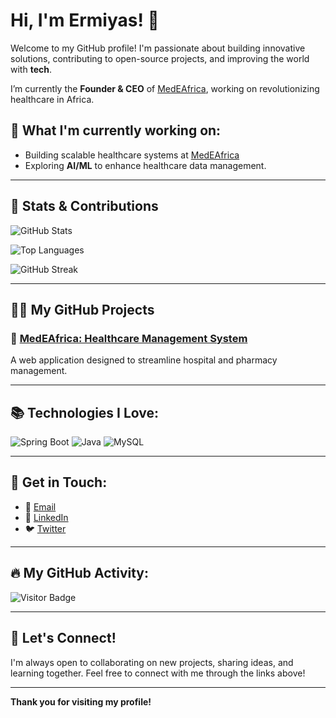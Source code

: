 # Hi, I'm Ermiyas! 👋

Welcome to my GitHub profile! I'm passionate about building innovative solutions, contributing to open-source projects, and improving the world with **tech**. 

I’m currently the **Founder & CEO** of [MedEAfrica](https://www.medeafrica.org), working on revolutionizing healthcare in Africa.

## 🌱 What I'm currently working on:
- Building scalable healthcare systems at [MedEAfrica](https://www.medeafrica.org)
- Exploring **AI/ML** to enhance healthcare data management.

---

## 🚀 Stats & Contributions

![GitHub Stats](https://github-readme-stats.vercel.app/api?username=Erm1&show_icons=true&count_private=true&hide=prs)

![Top Languages](https://github-readme-stats.vercel.app/api/top-langs/?username=Erm1&layout=compact)

![GitHub Streak](https://github-readme-streak-stats.herokuapp.com/?user=Erm1)

---

## 🧑‍💻 My GitHub Projects

### 🏥 [MedEAfrica: Healthcare Management System](https://www.medeafrica.org)
A web application designed to streamline hospital and pharmacy management.

---

## 📚 Technologies I Love:

![Spring Boot](https://img.shields.io/badge/Spring%20Boot-6DB33F?style=flat-square&logo=springboot&logoColor=white)
![Java](https://img.shields.io/badge/Java-007396?style=flat-square&logo=java&logoColor=white)
![MySQL](https://img.shields.io/badge/MySQL-4479A1?style=flat-square&logo=mysql&logoColor=white)

---

## 💬 Get in Touch:

- 📧 [Email](mailto:eliyeh@u.rochester.edu)
- 💼 [LinkedIn](https://www.linkedin.com/in/ermiliyeh/)
- 🐦 [Twitter](https://twitter.com/ermiyasliyeh)

---

## 🔥 My GitHub Activity:

![Visitor Badge](https://visitor-badge.laobi.icu/badge?page_id=Erm1.Erm1)

---

## 🎯 Let's Connect!
I'm always open to collaborating on new projects, sharing ideas, and learning together. Feel free to connect with me through the links above!

---

**Thank you for visiting my profile!**


